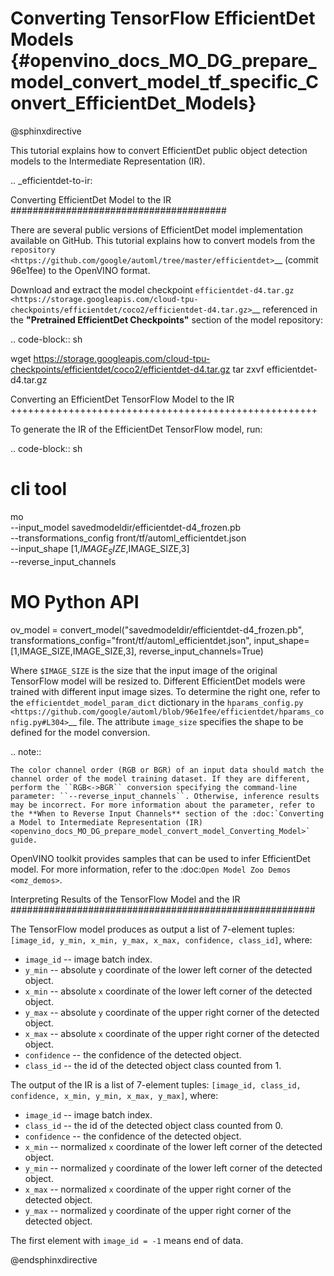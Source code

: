 # Converting TensorFlow EfficientDet Models {#openvino_docs_MO_DG_prepare_model_convert_model_tf_specific_Convert_EfficientDet_Models}

@sphinxdirective

This tutorial explains how to convert EfficientDet public object detection models to the Intermediate Representation (IR).

.. _efficientdet-to-ir:

Converting EfficientDet Model to the IR
#######################################

There are several public versions of EfficientDet model implementation available on GitHub. This tutorial explains how to
convert models from the `repository <https://github.com/google/automl/tree/master/efficientdet>`__  (commit 96e1fee) to the OpenVINO format.

Download and extract the model checkpoint `efficientdet-d4.tar.gz <https://storage.googleapis.com/cloud-tpu-checkpoints/efficientdet/coco2/efficientdet-d4.tar.gz>`__
referenced in the **"Pretrained EfficientDet Checkpoints"** section of the model repository:

.. code-block:: sh

   wget https://storage.googleapis.com/cloud-tpu-checkpoints/efficientdet/coco2/efficientdet-d4.tar.gz
   tar zxvf efficientdet-d4.tar.gz

Converting an EfficientDet TensorFlow Model to the IR
+++++++++++++++++++++++++++++++++++++++++++++++++++++

To generate the IR of the EfficientDet TensorFlow model, run:

.. code-block:: sh

   # cli tool
   mo \
   --input_model savedmodeldir/efficientdet-d4_frozen.pb \
   --transformations_config front/tf/automl_efficientdet.json \
   --input_shape [1,$IMAGE_SIZE,$IMAGE_SIZE,3] \
   --reverse_input_channels

   # MO Python API
   ov_model = convert_model("savedmodeldir/efficientdet-d4_frozen.pb", transformations_config="front/tf/automl_efficientdet.json", input_shape=[1,IMAGE_SIZE,IMAGE_SIZE,3],    reverse_input_channels=True)


Where ``$IMAGE_SIZE`` is the size that the input image of the original TensorFlow model will be resized to. Different
EfficientDet models were trained with different input image sizes. To determine the right one, refer to the ``efficientdet_model_param_dict``
dictionary in the `hparams_config.py <https://github.com/google/automl/blob/96e1fee/efficientdet/hparams_config.py#L304>`__ file.
The attribute ``image_size`` specifies the shape to be defined for the model conversion.

.. note::

    The color channel order (RGB or BGR) of an input data should match the channel order of the model training dataset. If they are different, perform the ``RGB<->BGR`` conversion specifying the command-line parameter: ``--reverse_input_channels``. Otherwise, inference results may be incorrect. For more information about the parameter, refer to the **When to Reverse Input Channels** section of the :doc:`Converting a Model to Intermediate Representation (IR) <openvino_docs_MO_DG_prepare_model_convert_model_Converting_Model>` guide.

OpenVINO toolkit provides samples that can be used to infer EfficientDet model. 
For more information, refer to the :doc:`Open Model Zoo Demos <omz_demos>`.

Interpreting Results of the TensorFlow Model and the IR
#######################################################

The TensorFlow model produces as output a list of 7-element tuples: ``[image_id, y_min, x_min, y_max, x_max, confidence, class_id]``, where:

* ``image_id`` -- image batch index.
* ``y_min`` -- absolute ``y`` coordinate of the lower left corner of the detected object.
* ``x_min`` -- absolute ``x`` coordinate of the lower left corner of the detected object.
* ``y_max`` -- absolute ``y`` coordinate of the upper right corner of the detected object.
* ``x_max`` -- absolute ``x`` coordinate of the upper right corner of the detected object.
* ``confidence`` -- the confidence of the detected object.
* ``class_id`` -- the id of the detected object class counted from 1.

The output of the IR is a list of 7-element tuples: ``[image_id, class_id, confidence, x_min, y_min, x_max, y_max]``, where:

* ``image_id`` -- image batch index.
* ``class_id`` -- the id of the detected object class counted from 0.
* ``confidence`` -- the confidence of the detected object.
* ``x_min`` -- normalized ``x`` coordinate of the lower left corner of the detected object.
* ``y_min`` -- normalized ``y`` coordinate of the lower left corner of the detected object.
* ``x_max`` -- normalized ``x`` coordinate of the upper right corner of the detected object.
* ``y_max`` -- normalized ``y`` coordinate of the upper right corner of the detected object.

The first element with ``image_id = -1`` means end of data.


@endsphinxdirective

